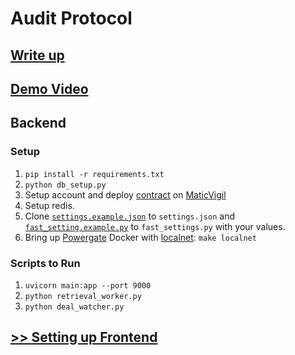 # Audit Protocol

## [Write up](./AuditProtocol-EthOnline2020.pdf)

## [Demo Video](https://www.youtube.com/watch?v=c1-fvf0wQ0A)


## Backend

### Setup

1. `pip install -r requirements.txt`
2. `python db_setup.py`
3. Setup account and deploy [contract](./AuditRecordStore.sol) on [MaticVigil](https://maticvigil.com/docs/)
4. Setup redis.
5. Clone [`settings.example.json`](./settings.example.json) to `settings.json` and [`fast_setting.example.py`](./fast_settings.example.py) to `fast_settings.py` with your values.
6. Bring up [Powergate](https://github.com/textileio/powergate) Docker with [localnet](https://github.com/textileio/powergate/#localnet-mode): `make localnet`

### Scripts to Run

1. `uvicorn main:app --port 9000`
2. `python retrieval_worker.py`
3. `python deal_watcher.py`

## [>> Setting up Frontend](./frontend/README.md)
